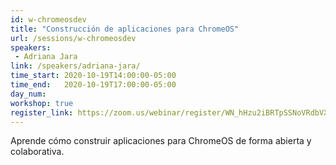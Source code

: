 ```yaml
---
id: w-chromeosdev
title: "Construcción de aplicaciones para ChromeOS"
url: /sessions/w-chromeosdev
speakers:
 - Adriana Jara
link: /speakers/adriana-jara/
time_start: 2020-10-19T14:00:00-05:00
time_end:   2020-10-19T17:00:00-05:00
day_num: 
workshop: true
register_link: https://zoom.us/webinar/register/WN_hHzu2iBRTpSSNoVRdbVX1Q
---
```


Aprende cómo construir aplicaciones para ChromeOS de forma abierta y colaborativa.